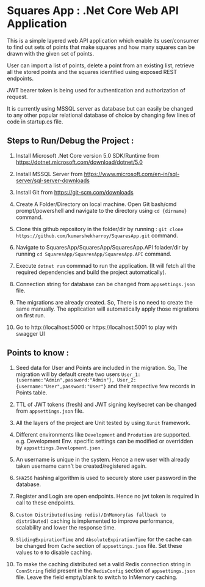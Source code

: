 # Squares App : .Net Core Web API Application
 
 This is a simple layered web API application which enable its user/consumer to find out sets of points that make squares and how many squares can be drawn with the given set of points.
 
 User can import a list of points, delete a point from an existing list, retrieve all the stored points and the squares identified using exposed REST endpoints.
 
 JWT bearer token is being used for authentication and authorization of request. 
 
 It is currently using MSSQL server as database but can easily be changed to any other popular relational database of choice by changing few lines of code in startup.cs file.


## Steps to Run/Debug the Project :

1. Install Microsoft .Net Core version 5.0 SDK/Runtime  from  https://dotnet.microsoft.com/download/dotnet/5.0

2. Install MSSQL Server from https://www.microsoft.com/en-in/sql-server/sql-server-downloads

3. Install Git from https://git-scm.com/downloads

4. Create A Folder/Directory on local machine. Open Git bash/cmd prompt/powershell and navigate to the directory using `cd {dirname}` command.

5. Clone this github repository in the folder/dir by running : `git clone https://github.com/kumarshekharroy/SquaresApp.git` command.

6. Navigate to SquaresApp/SquaresApp/SquaresApp.API folader/dir by running `cd SquaresApp/SquaresApp/SquaresApp.API` command.

7. Execute `dotnet run` commnad to run the application. (It will fetch all the required dependencies and build the project automatically).

8. Connection string for database can be changed from `appsettings.json` file.

9. The migrations are already created. So, There is no need to create the same manually. The application will automatically apply those migrations on first run.

10. Go to http://localhost:5000 or https://localhost:5001 to play with swagger UI 


## Points to know :

1. Seed data for User and Points are included in the migration. So, The migration will by default create two users `User_1: {username:"Admin",password:"Admin"}, User_2: {username:"User",password:"User"}` and their respective few records in Points table.
 
2. TTL of JWT tokens (fresh) and JWT signing key/secret can be changed from `appsettings.json` file.

3. All the layers of the project are Unit tested by using `Xunit` framework.

4. Different environments like `Development` and `Prodution` are supported. e.g. Development Env. specific settings can be modified or overridden by `appsettings.Development.json` . 

5. An username is unique in the system. Hence a new user with already taken username cann't be created/registered again.

6. `SHA256` hashing algorithm is used to securely store user password in the database. 
 
7. Register and Login are open endpoints. Hence no jwt token is required in call to these endpoints.

8. `Custom Distributed(using redis)/InMemory(as fallback to distributed)` caching is implemented to improve  performance, scalability and lower the response time. 

9. `SlidingExpirationTime` and `AbsoluteExpirationTime` for the cache can be changed from `Cache` section of `appsettings.json` file. Set these values to `0` to disable caching.

10. To make the caching distributed set a valid Redis connection string in `ConnString` field present in the `RedisConfig` section of `appsettings.json` file. Leave the field empty/blank to switch to InMemory caching.
